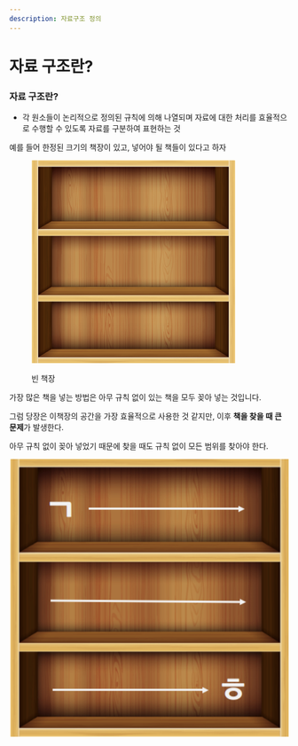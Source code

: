 ```yaml
---
description: 자료구조 정의
---
```


# 자료 구조란?

### 자료 구조란?

* 각 원소들이 논리적으로 정의된 규칙에 의해 나열되며 자료에 대한 처리를 효율적으로 수행할 수 있도록 자료를 구분하여 표현하는 것

예를 들어 한정된 크기의 책장이 있고, 넣어야 될 책들이 있다고 하자

<figure><img src="../../.gitbook/assets/image (3).png" alt="" width="369"><figcaption><p>빈 책장</p></figcaption></figure>

가장 많은 책을 넣는 방법은 아무 규칙 없이 있는 책을 모두 꽂아 넣는 것입니다.

그럼 당장은 이책장의 공간을 가장 효율적으로 사용한 것 같지만, 이후 **책을 찾을 때 큰 문제**가 발생한다.

아무 규칙 없이 꽂아 넣었기 때문에 찾을 때도 규칙 없이 모든 범위를 찾아야 한다.

![](<../../.gitbook/assets/image (5).png>)
